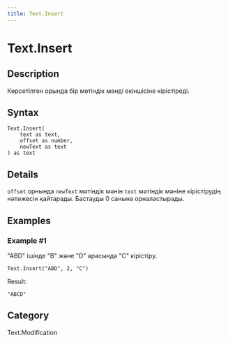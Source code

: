 ```yaml
---
title: Text.Insert
---
```


# Text.Insert


## Description

Көрсетілген орында бір мәтіндік мәнді екіншісіне кірістіреді.


## Syntax

```powerquery
Text.Insert(
    text as text,
    offset as number,
    newText as text
) as text
```


## Details

<code>offset</code> орнында <code>newText</code> мәтіндік мәнін <code>text</code> мәтіндік мәніне кірістірудің нәтижесін қайтарады. Бастауды 0 санына орналастырады.


## Examples

### Example #1 
&#34;ABD&#34; ішінде &#34;B&#34; және &#34;D&#34; арасында &#34;C&#34; кірістіру.
```powerquery
Text.Insert("ABD", 2, "C")
```

Result: 
```powerquery
"ABCD"
```




## Category
Text.Modification
